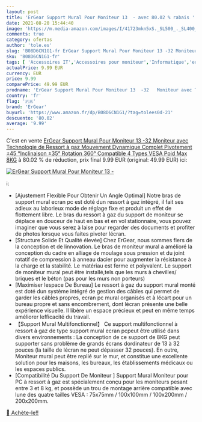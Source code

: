 ```yaml
---
layout: post
title: 'ErGear Support Mural Pour Moniteur 13  - avec 80.02 % rabais '
date: 2021-08-20 15:44:40
image: 'https://m.media-amazon.com/images/I/41723mkn5xS._SL500_._SL400_.jpg'
comments: true
category: ofertas
author: 'tole.es'
slug: 'B08D6CN1G1-fr ErGear Support Mural Pour Moniteur 13 -32 Moniteur avec...'
sku: 'B08D6CN1G1-fr'
tags: [ 'Accessoires IT','Accessoires pour moniteur','Informatique','ergear', ]
actualPrice: 9.99 EUR
currency: EUR
price: 9.99
comparePrice: 49.99 EUR
prodname: 'ErGear Support Mural Pour Moniteur 13  -32   Moniteur avec Technologie de Ressort à gaz Mouvement Dynamique Complet Pivotement ±45 °Inclinaison ±35° Rotation 360° Compatible 4 Types VESA Poid Max 8KG'
country: 'fr'
flag: '🇫🇷'
brand: 'ErGear'
buyurl: 'https://www.amazon.fr/dp/B08D6CN1G1/?tag=tolees0d-21'
descuento: '80.02'
average: '9.99'
---
```


C'est en vente [ErGear Support Mural Pour Moniteur 13  -32   Moniteur avec Technologie de Ressort à gaz Mouvement Dynamique Complet Pivotement ±45 °Inclinaison ±35° Rotation 360° Compatible 4 Types VESA Poid Max 8KG](https://www.amazon.fr/dp/B08D6CN1G1/?tag=tolees0d-21)  à  80.02 % de réduction, prix final  9.99 EUR (original: 49.99 EUR) ici:

[![ErGear Support Mural Pour Moniteur 13  -](https://m.media-amazon.com/images/I/41723mkn5xS._SL500_._SL400_.jpg)](https://www.amazon.fr/dp/B08D6CN1G1/?tag=tolees0d-21)

ℹ️:

- [Ajustement Flexible Pour Obtenir Un Angle Optimal] Notre bras de support mural ecran pc est doté dun ressort à gaz intégré, il fait ses adieux au laborieux mode de réglage fixe et produit un effet de flottement libre. Le bras du ressort à gaz du support de moniteur se déplace en douceur de haut en bas et en vol stationnaire, vous pouvez imaginer que vous serez à laise pour regarder des documents et profiter de photos lorsque vous faites pivoter lécran.
- [Structure Solide Et Qualité élevée] Chez ErGear, nous sommes fiers de la conception et de linnovation. Le bras de moniteur mural a amélioré la conception du cadre en alliage de moulage sous pression et du joint rotatif de compression à anneau dacier pour augmenter la résistance à la charge et la stabilité. Le matériau est ferme et polyvalent. Le support de moniteur mural peut être installé,tels que les murs à chevilles/ briques et le béton (pas pour les murs non porteurs)
- [Maximiser lespace De Bureau] Le ressort à gaz du support mural monté est doté dun système intégré de gestion des câbles qui permet de garder les câbles propres, ecran pc mural organisés et à lécart pour un bureau propre et sans encombrement, dont lécran présente une belle expérience visuelle. Il libère un espace précieux et peut en même temps améliorer lefficacité du travail.
- 【Support Mural Multifonctionnel】 Ce support multifonctionnel à ressort à gaz de type support mural ecran pcpeut être utilisé dans divers environnements : La conception de ce support de 8KG peut supporter sans problème de grands écrans dordinateur de 13 à 32 pouces (la taille de lécran ne peut dépasser 32 pouces). En outre, Moniteur mural peut être replié sur le mur, et constitue une excellente solution pour les maisons, les bureaux, les établissements médicaux ou les espaces publics.
- [Compatibilité Du Support De Moniteur ] Support Mural Moniteur pour PC à ressort à gaz est spécialement conçu pour les moniteurs pesant entre 3 et 8 kg, et possède un trou de montage arrière compatible avec lune des quatre tailles VESA : 75x75mm / 100x100mm / 100x200mm / 200x200mm.

[🛒 Achète-le!!](https://www.amazon.fr/dp/B08D6CN1G1/?tag=tolees0d-21)
